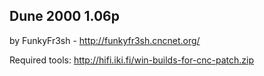 Dune 2000 1.06p
-

by FunkyFr3sh - http://funkyfr3sh.cncnet.org/

Required tools:
http://hifi.iki.fi/win-builds-for-cnc-patch.zip